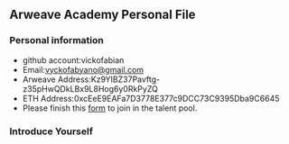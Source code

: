 ## Arweave Academy Personal File

### Personal information

- github account:vickofabian
- Email:vyckofabyano@gmail.com
- Arweave Address:Kz9YIBZ37Pavftg-z35pHwQDkLBx9L8Hog6y0RkPyZQ
- ETH Address:0xcEeE9EAFa7D3778E377c9DCC73C9395Dba9C6645
- Please finish this [form](https://docs.google.com/forms/d/e/1FAIpQLSfWA5fIIcBgmRppm3jNz5vmf9Mai_QMVil-2pO4r7YKn_Zhtw/viewform?usp=sf_link) to join in the talent pool.

### Introduce Yourself

